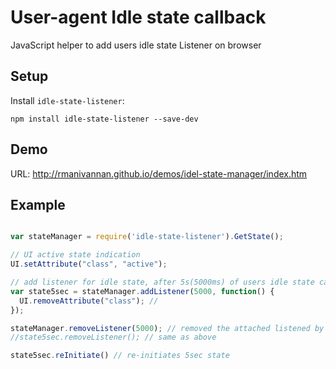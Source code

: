 # User-agent Idle state callback  
JavaScript helper to add users idle state Listener on browser

## Setup

Install ` idle-state-listener `:

```
npm install idle-state-listener --save-dev
```

## Demo
URL: http://rmanivannan.github.io/demos/idel-state-manager/index.htm

## Example

``` javascript

var stateManager = require('idle-state-listener').GetState();

// UI active state indication 
UI.setAttribute("class", "active");

// add listener for idle state, after 5s(5000ms) of users idle state callback function get invoked
var state5sec = stateManager.addListener(5000, function() {
  UI.removeAttribute("class"); // 
}); 

stateManager.removeListener(5000); // removed the attached listened by argument value / time delay in ms
//state5sec.removeListener(); // same as above 

state5sec.reInitiate() // re-initiates 5sec state

```
